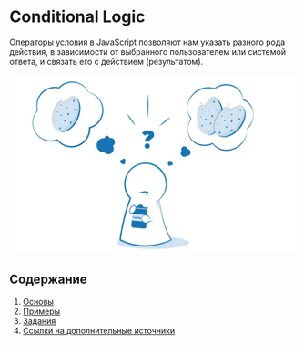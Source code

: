 # Conditional Logic

Операторы условия в JavaScript позволяют нам указать разного рода действия, в зависимости от выбранного пользователем или системой ответа, и связать его с действием \(результатом\).

![](../../.gitbook/assets/condition.png)

## Содержание

1. [Основы](basics.md)
2. [Примеры](examples.md)
3. [Задания]()
4. [Ссылки на дополнительные источники](references.md)

